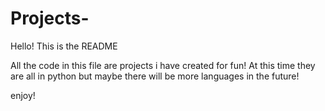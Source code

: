 # Projects-
Hello! This is the README

All the code in this file are projects i have created for fun! 
At this time they are all in python but maybe there will be more languages in the future! 

enjoy!
